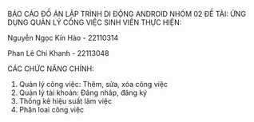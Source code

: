 BÁO CÁO ĐỒ ÁN LẬP TRÌNH DI ĐỘNG ANDROID NHÓM 02
ĐỀ TÀI: ỨNG DỤNG QUẢN LÝ CÔNG VIỆC
SINH VIÊN THỰC HIỆN:

Nguyễn Ngọc Kín Hào - 22110314

Phan Lê Chí Khanh - 22113048

CÁC CHỨC NĂNG CHÍNH:
1. Quản lý công việc: Thêm, sửa, xóa công việc
2. Quản lý tài khoản: Đăng nhâp, đăng ký
3. Thống kê hiệu suất làm việc
4. Phân loai công việc
